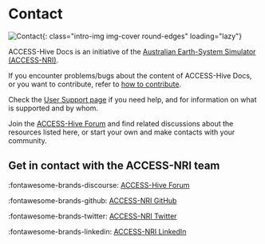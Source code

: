 #  Contact 

![Contact](/assets/contact-img.jpg){: class="intro-img img-cover round-edges" loading="lazy"}

ACCESS-Hive Docs is an initiative of the [Australian Earth-System Simulator (ACCESS-NRI)](https://www.access-nri.org.au/about/what-is-access-nri).

If you encounter problems/bugs about the content of ACCESS-Hive Docs, or you want to contribute, refer to [how to contribute](/about/contribute).

Check the [User Support page](/about/user_support) if you need help, and for information on what is supported and by whom.

Join the [ACCESS-Hive Forum](https://forum.access-hive.org.au/) and find related discussions about the resources listed here, or start your own and make contacts with your community.

## Get in contact with the ACCESS-NRI team

:fontawesome-brands-discourse: [ACCESS-Hive Forum](https://forum.access-hive.org.au/)

:fontawesome-brands-github: [ACCESS-NRI GitHub](https://github.com/ACCESS-NRI/)

:fontawesome-brands-twitter: [ACCESS-NRI Twitter](https://twitter.com/ACCESS_NRI)

:fontawesome-brands-linkedin: [ACCESS-NRI LinkedIn](https://www.linkedin.com/in/access-nri)

[^1]: _"Contact" image source_: [Image by pch.vector](https://www.freepik.com/free-vector/contact-concept-landing-page_5155590.htm#page=5&query=contact%20cartoon&position=6&from_view=search&track=ais) on Freepik
